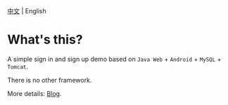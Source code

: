 [中文](https://github.com/2293736867/AndroidWebMysql/blob/main/README.md) | English

# What's this?
A simple sign in and sign up demo based on `Java Web` + `Android` + `MySQL` + `Tomcat`.

There is no other framework.

More details: [Blog](https://blog.csdn.net/qq_27525611/article/details/112745084).
